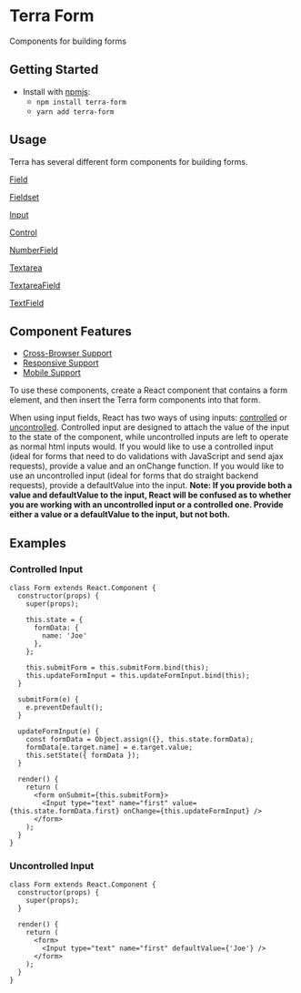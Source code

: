 # Terra Form

Components for building forms

## Getting Started

- Install with [npmjs](https://www.npmjs.com):
  - `npm install terra-form`
  - `yarn add terra-form`

## Usage

Terra has several different form components for building forms.

[Field](https://github.com/cerner/terra-core/tree/master/packages/terra-form/docs/Field.md)

[Fieldset](https://github.com/cerner/terra-core/tree/master/packages/terra-form/docs/Fieldset.md)

[Input](https://github.com/cerner/terra-core/tree/master/packages/terra-form/docs/Input.md)

[Control](https://github.com/cerner/terra-core/tree/master/packages/terra-form/docs/Control.md)

[NumberField](https://github.com/cerner/terra-core/tree/master/packages/terra-form/docs/NumberField.md)

[Textarea](https://github.com/cerner/terra-core/tree/master/packages/terra-form/docs/Textarea.md)

[TextareaField](https://github.com/cerner/terra-core/tree/master/packages/terra-form/docs/TextareaField.md)

[TextField](https://github.com/cerner/terra-core/tree/master/packages/terra-form/docs/TextField.md)

## Component Features
* [Cross-Browser Support](https://github.com/cerner/terra-core/wiki/Component-Features#cross-browser-support)
* [Responsive Support](https://github.com/cerner/terra-core/wiki/Component-Features#responsive-support)
* [Mobile Support](https://github.com/cerner/terra-core/wiki/Component-Features#mobile-support)


To use these components, create a React component that contains a form element, and then insert the Terra form components into that form.

When using input fields, React has two ways of using inputs: [controlled](https://facebook.github.io/react/docs/forms.html#controlled-components) or [uncontrolled](https://facebook.github.io/react/docs/uncontrolled-components.html). Controlled input are designed to attach the value of the input to the state of the component, while uncontrolled inputs are left to operate as normal html inputs would. If you would like to use a controlled input (ideal for forms that need to do validations with JavaScript and send ajax requests), provide a value and an onChange function. If you would like to use an uncontrolled input (ideal for forms that do straight backend requests), provide a defaultValue into the input. **Note: If you provide both a value and defaultValue to the input, React will be confused as to whether you are working with an uncontrolled input or a controlled one. Provide either a value or a defaultValue to the input, but not both.**

## Examples

### Controlled Input

    class Form extends React.Component {
      constructor(props) {
        super(props);

        this.state = {
          formData: {
            name: 'Joe'
          },
        };

        this.submitForm = this.submitForm.bind(this);
        this.updateFormInput = this.updateFormInput.bind(this);
      }

      submitForm(e) {
        e.preventDefault();
      }

      updateFormInput(e) {
        const formData = Object.assign({}, this.state.formData);
        formData[e.target.name] = e.target.value;
        this.setState({ formData });
      }

      render() {
        return (
          <form onSubmit={this.submitForm}>
            <Input type="text" name="first" value={this.state.formData.first} onChange={this.updateFormInput} />
          </form>
        );
      }
    }

### Uncontrolled Input

    class Form extends React.Component {
      constructor(props) {
        super(props);
      }

      render() {
        return (
          <form>
            <Input type="text" name="first" defaultValue={'Joe'} />
          </form>
        );
      }
    }
